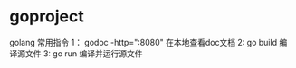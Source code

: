 # goproject
golang 常用指令
1： godoc -http=":8080"  在本地查看doc文档
2: go build  编译源文件
3: go run  编译并运行源文件


